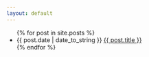 ```yaml
---
layout: default
---
```

<ul class="container-fluid list-unstyled">
  {% for post in site.posts %}
    <li>
      <time pubdate time="{{ post.date | date_to_xmlschema }}">{{ post.date | date_to_string }} <a class="fa fa-angle-double-right" href="{{ post.url }}">{{ post.title }}</a></time>
    </li>
  {% endfor %}
</ul>

<!-- vim: set ts=2 sts=2 fenc=utf-8 expandtab: -->
